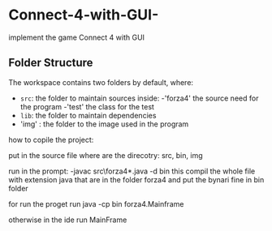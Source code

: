 # Connect-4-with-GUI-
implement the game Connect 4 with GUI 

## Folder Structure

The workspace contains two folders by default, where:

- `src`: the folder to maintain sources inside:
   -'forza4' the source need for the program 
   -'test' the class for the test
- `lib`: the folder to maintain dependencies
- 'img' : the folder to the image used in the program


how to copile the project: 


put in the source file where are the direcotry: src, bin, img 

run in the prompt:
-javac src\forza4\*.java -d bin
this compil the whole file with extension java that are in the folder forza4 and put the bynari fine in bin folder 

for run the proget run 
java -cp bin forza4.Mainframe 

otherwise in the ide run MainFrame
